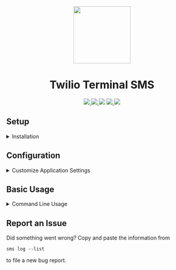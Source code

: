 <p align="center">
  <a title="Project Logo">
    <img height="150" style="margin-top:15px" src="https://www.twilio.com/docs/static/company/img/logos/red/twilio-mark-red.cda4b5cd0.svg">
  </a>
</p>

<h1 align="center">Twilio Terminal SMS</h1>

<p align="center">
    <a href="https://github.com/hentai-chan/sms" title="Release Version">
        <img src="https://img.shields.io/badge/Release-0.0.1%20-blue">
    </a>
    <a href="https://github.com/hentai-chan/sms/actions/workflows/python-app.yml" title="Unit Tests">
        <img src="https://github.com/hentai-chan/sms/actions/workflows/python-app.yml/badge.svg">
    </a>
    <a title="Supported Python Versions">
        <img src="https://img.shields.io/badge/Python-3.8%20%7C%203.9%20-blue">
    </a>
    <a href="https://www.gnu.org/licenses/gpl-3.0.en.html" title="License Information" target="_blank" rel="noopener noreferrer">
        <img src="https://img.shields.io/badge/License-GPLv3-blue.svg">
    </a>
    <a href="https://archive.softwareheritage.org/browse/origin/?origin_url=https://github.com/hentai-chan/sms" title="Software Heritage Archive" target="_blank" rel="noopener noreferrer">
        <img src="https://archive.softwareheritage.org/badge/origin/https://github.com/hentai-chan/sms.git/">
    </a>
</p>

## Setup

<details>
<summary>Installation</summary>

[pipx](https://pypa.github.io/pipx/) is the recommended way to install
Python applications in an isolated environment:

```cli
pipx install git+https://github.com/hentai-chan/sms.git
```

Fire up a debug build in `./venv`:

```cli
git clone https://github.com/hentai-chan/sms.git
cd ./speedtest
python -m venv venv/
source venv/bin/activate
pip install -e .
```

</details>

## Configuration

<details>
<summary>Customize Application Settings</summary>

To send a SMS over `twilio` you need to set these three values in the configuration file:

```cli
sms config --token <auth_token>
sms config --sid <account_sid>
sms config --phone <twilio_number>
```

Before you register a new `twilio` phone number, make sure its able to send a SMS to
other cell phones. If you didn't sign up for a subscription, you will only be able to
send a SMS to your own cell phone that you registered with this website. In general,
cell phone numbers that you want to send a message to need to contain the country code.

Optional: Define an array of excuses that are to be sent (at random) when you use
the `--late` option.

```cli
sms config --excuses <excuse1,excuse2,...>
```

Add a new contact to your address book:

```cli
sms config --add <name> <phone>
```

Read the configuration file:

```cli
sms config --list
```

Get help:

```cli
sms --help
```

</details>

## Basic Usage

<details>
<summary>Command Line Usage</summary>

Send a message. Either pass a contact `name` from your address book, or pass a
phone number that you want to send a message to:

```cli
sms send --msg <msg> --receiver <phone>
```

You can use the dry run option to preview the command invocation:

```cli
sms send --msg "Hello, World!" --receiver haydee --dry-run
```

```cli
sms send --late
```

Note: You need to configure a home contact (e.g. your significant other) with

```cli
sms config --add <name> <phone>
sms config --home <name>
```

first for this option to work.

</details>

## Report an Issue

Did something went wrong? Copy and paste the information from

```cli
sms log --list
```

to file a new bug report.
